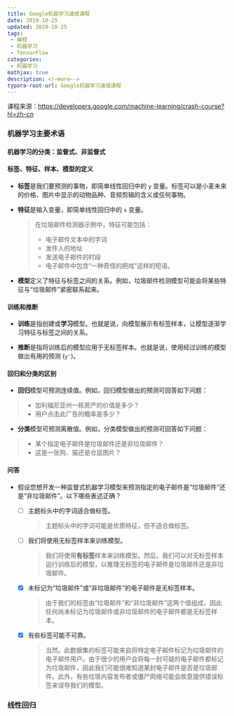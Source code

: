 ```yaml
---
title: Google机器学习速成课程
date: 2019-10-25
updated: 2019-10-25
tags:
 - 编程
 - 机器学习
 - TensorFlow
categories:
 - 机器学习
mathjax: true
description: <!—more—->
typora-root-url: Google机器学习速成课程
---
```


课程来源：https://developers.google.com/machine-learning/crash-course?hl=zh-cn



### 机器学习主要术语

#### 机器学习的分类：监督式、非监督式

#### 标签、特征、样本、模型的定义

* **标签**是我们要预测的事物，即简单线性回归中的 `y` 变量。标签可以是小麦未来的价格、图片中显示的动物品种、音频剪辑的含义或任何事物。

* **特征**是输入变量，即简单线性回归中的 `x` 变量。

  > 在垃圾邮件检测器示例中，特征可能包括：
  >
  > - 电子邮件文本中的字词
  > - 发件人的地址
  > - 发送电子邮件的时段
  > - 电子邮件中包含“一种奇怪的把戏”这样的短语。

* **模型**定义了特征与标签之间的关系。例如，垃圾邮件检测模型可能会将某些特征与“垃圾邮件”紧密联系起来。

#### 训练和推断

* **训练**是指创建或**学习**模型。也就是说，向模型展示有标签样本，让模型逐渐学习特征与标签之间的关系。

* **推断**是指将训练后的模型应用于无标签样本。也就是说，使用经过训练的模型做出有用的预测 (`y'`)。

#### 回归和分类的区别

* **回归**模型可预测连续值。例如，回归模型做出的预测可回答如下问题：

> - 加利福尼亚州一栋房产的价值是多少？
>- 用户点击此广告的概率是多少？
> 

* **分类**模型可预测离散值。例如，分类模型做出的预测可回答如下问题：

> - 某个指定电子邮件是垃圾邮件还是非垃圾邮件？
>- 这是一张狗、猫还是仓鼠图片？

#### 问答

* 假设您想开发一种监督式机器学习模型来预测指定的电子邮件是“垃圾邮件”还是“非垃圾邮件”。以下哪些表述正确？

  - [ ] 主题标头中的字词适合做标签。

    > 主题标头中的字词可能是优质特征，但不适合做标签。

  - [ ] 我们将使用无标签样本来训练模型。

    > 我们将使用**有标签**样本来训练模型。然后，我们可以对无标签样本运行训练后的模型，以推理无标签的电子邮件是垃圾邮件还是非垃圾邮件。

  - [x] 未标记为“垃圾邮件”或“非垃圾邮件”的电子邮件是无标签样本。

    > 由于我们的标签由“垃圾邮件”和“非垃圾邮件”这两个值组成，因此任何尚未标记为垃圾邮件或非垃圾邮件的电子邮件都是无标签样本。

  - [x] 有些标签可能不可靠。

    > 当然。此数据集的标签可能来自将特定电子邮件标记为垃圾邮件的电子邮件用户。由于很少的用户会将每一封可疑的电子邮件都标记为垃圾邮件，因此我们可能很难知道某封电子邮件是否是垃圾邮件。此外，有些垃圾内容发布者或僵尸网络可能会故意提供错误标签来误导我们的模型。

### 线性回归

